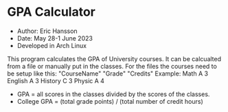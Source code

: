 # GPA Calculator

* Author: Eric Hansson
* Date: May 28-1 June 2023 
* Developed in Arch Linux

This program calculates the GPA of University courses. It can be calcualted from a file or manually put in the classes.
For the files the courses need to be setup like this: "CourseName" "Grade" "Credits"
Example:
Math A 3
English A 3
History C 3
Physic A 4

* GPA = all scores in the classes divided by the scores of the classes.
* College GPA = (total grade points) / (total number of credit hours)
